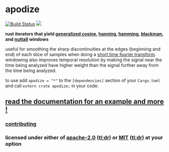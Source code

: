 # apodize

[![Build Status](https://travis-ci.org/snd/apodize.svg?branch=master)](https://travis-ci.org/snd/apodize/branches)
[![](https://meritbadge.herokuapp.com/apodize)](https://crates.io/crates/apodize)

**rust iterators that yield
[generalized cosine](https://snd.github.io/apodize/apodize/fn.cosine_iter.html),
[hanning](https://snd.github.io/apodize/apodize/fn.hanning_iter.html),
[hamming](https://snd.github.io/apodize/apodize/fn.hamming_iter.html),
[blackman](https://snd.github.io/apodize/apodize/fn.blackman_iter.html),
and
[nuttall](https://snd.github.io/apodize/apodize/fn.nuttall_iter.html)
windows**

useful for
smoothing the sharp discontinuities at the edges (beginning and end)
of each slice of samples when doing a
[short time fourier transform](https://en.wikipedia.org/wiki/Short-time_Fourier_transform).
windowing also improves temporal resolution by making
the signal near the time
being analyzed have higher weight than the signal
further away from the time being analyzed.

to use add `apodize = "*"`
to the `[dependencies]` section of your `Cargo.toml` and call `extern crate apodize;` in your code.

## [read the documentation for an example and more !](https://snd.github.io/apodize/apodize/index.html)

### [contributing](contributing.md)

### licensed under either of [apache-2.0](LICENSE-APACHE) ([tl;dr](https://tldrlegal.com/license/apache-license-2.0-(apache-2.0))) or [MIT](LICENSE-MIT) ([tl;dr](https://tldrlegal.com/license/mit-license)) at your option
